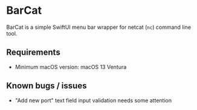 # BarCat

BarCat is a simple SwiftUI menu bar wrapper for netcat (`nc`) command line tool.

## Requirements

- Minimum macOS version: macOS 13 Ventura

## Known bugs / issues

- "Add new port" text field input validation needs some attention